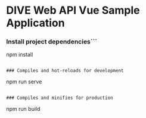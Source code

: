 # DIVE Web API Vue Sample Application

### Install project dependencies```
npm install
```

### Compiles and hot-reloads for development
```
npm run serve
```

### Compiles and minifies for production
```
npm run build
```

